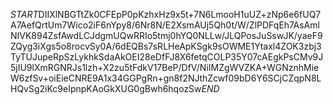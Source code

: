 $START$DIIXlNBGTtZk0CFEpP0pKzhxHz9x5t+7N6LmooH1uUZ+zNp6e6fUQ7A7AefQrtUm7Wico2iF6nYpy8/6Nr8N/E2XsmAUj5Qh0t/W/ZlPDFqEh7AsAmlNIVK894ZsfAwdLCJdgmUQwRRIo5tmj0hYQ0NLLw/JLQPosJuSswJK/yaeF9ZQyg3iXgs5o8rocvSy0A/6dEQBs7sRLHeApKSgk9sOWME1Ytaxl4ZOK3zbj3TyTUJupeRpSzLykhkSdaAkOEI28eDfFJ8X6fetqCOLP35Y07cAEgkPsCMv9J5jIU9lXmRGNRJs1lzh+X2zu5tFdkV17BeP/DfV/NiIMZgWVZKA+WGNznhMieW6zfSv+oiEieCNRE9A1x34GGPgRn+gn8f2NJthZcwf09bD6Y6SCjCZqpN8LHQvSg2iKc9eIpnpKAoGkXUG0gBwh6hqozSw$END$